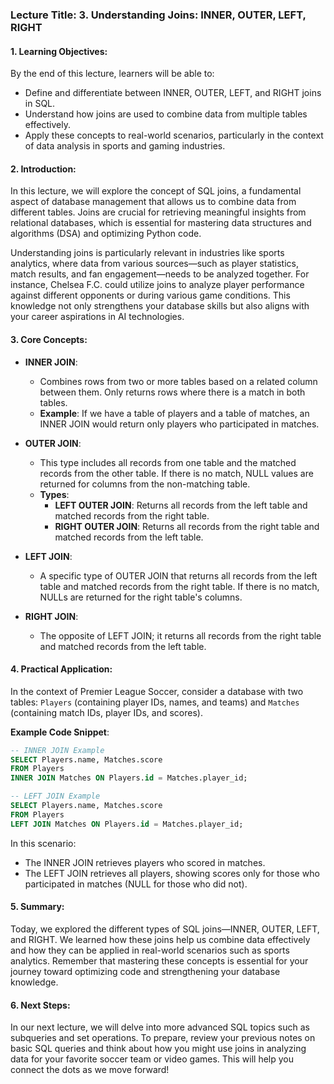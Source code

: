 ### Lecture Title: 3. Understanding Joins: INNER, OUTER, LEFT, RIGHT

#### 1. Learning Objectives:
By the end of this lecture, learners will be able to:
- Define and differentiate between INNER, OUTER, LEFT, and RIGHT joins in SQL.
- Understand how joins are used to combine data from multiple tables effectively.
- Apply these concepts to real-world scenarios, particularly in the context of data analysis in sports and gaming industries.

#### 2. Introduction:
In this lecture, we will explore the concept of SQL joins, a fundamental aspect of database management that allows us to combine data from different tables. Joins are crucial for retrieving meaningful insights from relational databases, which is essential for mastering data structures and algorithms (DSA) and optimizing Python code.

Understanding joins is particularly relevant in industries like sports analytics, where data from various sources—such as player statistics, match results, and fan engagement—needs to be analyzed together. For instance, Chelsea F.C. could utilize joins to analyze player performance against different opponents or during various game conditions. This knowledge not only strengthens your database skills but also aligns with your career aspirations in AI technologies.

#### 3. Core Concepts:
- **INNER JOIN**: 
  - Combines rows from two or more tables based on a related column between them. Only returns rows where there is a match in both tables.
  - **Example**: If we have a table of players and a table of matches, an INNER JOIN would return only players who participated in matches.

- **OUTER JOIN**: 
  - This type includes all records from one table and the matched records from the other table. If there is no match, NULL values are returned for columns from the non-matching table.
  - **Types**: 
    - **LEFT OUTER JOIN**: Returns all records from the left table and matched records from the right table.
    - **RIGHT OUTER JOIN**: Returns all records from the right table and matched records from the left table.

- **LEFT JOIN**:
  - A specific type of OUTER JOIN that returns all records from the left table and matched records from the right table. If there is no match, NULLs are returned for the right table's columns.
  
- **RIGHT JOIN**:
  - The opposite of LEFT JOIN; it returns all records from the right table and matched records from the left table.

#### 4. Practical Application:
In the context of Premier League Soccer, consider a database with two tables: `Players` (containing player IDs, names, and teams) and `Matches` (containing match IDs, player IDs, and scores). 

**Example Code Snippet**:
```sql
-- INNER JOIN Example
SELECT Players.name, Matches.score
FROM Players
INNER JOIN Matches ON Players.id = Matches.player_id;

-- LEFT JOIN Example
SELECT Players.name, Matches.score
FROM Players
LEFT JOIN Matches ON Players.id = Matches.player_id;
```
In this scenario:
- The INNER JOIN retrieves players who scored in matches.
- The LEFT JOIN retrieves all players, showing scores only for those who participated in matches (NULL for those who did not).

#### 5. Summary:
Today, we explored the different types of SQL joins—INNER, OUTER, LEFT, and RIGHT. We learned how these joins help us combine data effectively and how they can be applied in real-world scenarios such as sports analytics. Remember that mastering these concepts is essential for your journey toward optimizing code and strengthening your database knowledge.

#### 6. Next Steps:
In our next lecture, we will delve into more advanced SQL topics such as subqueries and set operations. To prepare, review your previous notes on basic SQL queries and think about how you might use joins in analyzing data for your favorite soccer team or video games. This will help you connect the dots as we move forward!